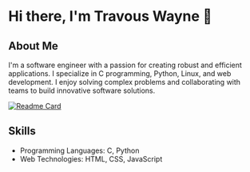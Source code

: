 # Hi there, I'm Travous Wayne 👋

## About Me
I'm a software engineer with a passion for creating robust and efficient applications. I specialize in C programming, Python, Linux, and web development. I enjoy solving complex problems and collaborating with teams to build innovative software solutions.

[![Readme Card](https://github-readme-stats.vercel.app/api/pin/?username=TravousWayne&repo=github-readme-stats)](https://github.com/TravousWayne/github-readme-stats)

## Skills
- Programming Languages: C, Python
- Web Technologies: HTML, CSS, JavaScript
